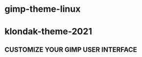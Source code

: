 # gimp-theme-linux
# klondak-theme-2021
CUSTOMIZE YOUR GIMP USER INTERFACE
-------------------------------------------------------------------------------------

